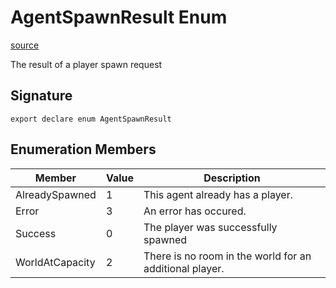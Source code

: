 # AgentSpawnResult Enum

[source](https://developers.meta.com/horizon-worlds/reference/2.0.0/avatar_ai_agent_agentspawnresult)

The result of a player spawn request

## Signature

```
export declare enum AgentSpawnResult
```

## Enumeration Members

| Member | Value | Description |
| --- | --- | --- |
| AlreadySpawned | 1 | This agent already has a player. |
| Error | 3 | An error has occured. |
| Success | 0 | The player was successfully spawned |
| WorldAtCapacity | 2 | There is no room in the world for an additional player. |